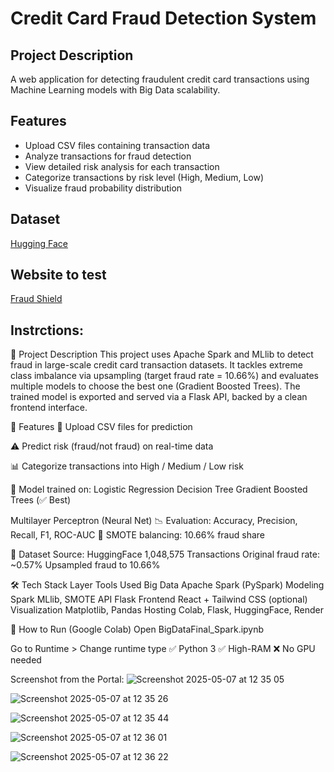 # Credit Card Fraud Detection System

## Project Description

A web application for detecting fraudulent credit card transactions using Machine Learning models with Big Data scalability.

## Features
- Upload CSV files containing transaction data
- Analyze transactions for fraud detection
- View detailed risk analysis for each transaction
- Categorize transactions by risk level (High, Medium, Low)
- Visualize fraud probability distribution

## Dataset
[Hugging Face](https://huggingface.co/datasets/dazzle-nu/CIS435-CreditCardFraudDetection/tree/main)

## Website to test
[Fraud Shield](https://creditcardfraud.info/)


## Instrctions:
📝 Project Description
This project uses Apache Spark and MLlib to detect fraud in large-scale credit card transaction datasets. It tackles extreme class imbalance via upsampling (target fraud rate = 10.66%) and evaluates multiple models to choose the best one (Gradient Boosted Trees). The trained model is exported and served via a Flask API, backed by a clean frontend interface.

🚀 Features
📁 Upload CSV files for prediction

⚠️ Predict risk (fraud/not fraud) on real-time data

📊 Categorize transactions into High / Medium / Low risk

🧠 Model trained on:
Logistic Regression
Decision Tree
Gradient Boosted Trees (✅ Best)

Multilayer Perceptron (Neural Net)
📉 Evaluation: Accuracy, Precision, Recall, F1, ROC-AUC
🔁 SMOTE balancing: 10.66% fraud share

📂 Dataset
Source: HuggingFace
1,048,575 Transactions
Original fraud rate: ~0.57%
Upsampled fraud to 10.66%

🛠️ Tech Stack
Layer	Tools Used
Big Data	Apache Spark (PySpark)
Modeling	Spark MLlib, SMOTE
API	Flask
Frontend	React + Tailwind CSS (optional)
Visualization	Matplotlib, Pandas
Hosting	Colab, Flask, HuggingFace, Render

🧪 How to Run (Google Colab)
Open BigDataFinal_Spark.ipynb

Go to Runtime > Change runtime type
✅ Python 3
✅ High-RAM
❌ No GPU needed


Screenshot from the Portal:
![Screenshot 2025-05-07 at 12 35 05](https://github.com/user-attachments/assets/2869f0d3-bef4-478c-a07d-9378888f61c6)


![Screenshot 2025-05-07 at 12 35 26](https://github.com/user-attachments/assets/8d1d6c14-5157-4084-9d96-ba550fee195f)


![Screenshot 2025-05-07 at 12 35 44](https://github.com/user-attachments/assets/448db9cd-d35b-48bd-85b3-a3da448990eb)


![Screenshot 2025-05-07 at 12 36 01](https://github.com/user-attachments/assets/ac1757ab-852f-455d-bd45-9896c6276951)


![Screenshot 2025-05-07 at 12 36 22](https://github.com/user-attachments/assets/29ee5636-f291-4d31-9048-ec5c9d06392e)
